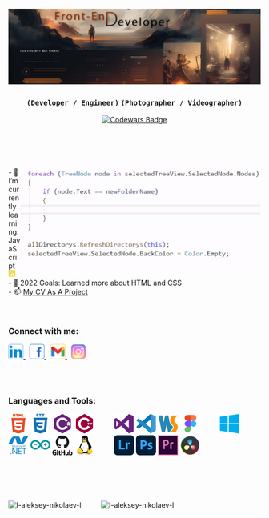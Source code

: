 [![MasterHead](/ICONS/Header.png)](https://github.com/l-Aleksey-Nikolaev-l)
<div align="center">

### `(Developer / Engineer)` `(Photographer / Videographer)` ###
[![Codewars Badge](https://www.codewars.com/users/Aleksey_Nikolaev/badges/large?theme=light)](https://www.codewars.com/users/Aleksey_Nikolaev)

</div>
<h1></h1>
<br><br>
<img width="480" align="right" src="/ICONS/AVAN.gif" alt="AVAN"/>
<p>
    - 🌱 I’m currently learning: JavaScript<img src="ICONS/JS.svg" alt="JavaScript" height="14" width="14"/>
    <br>
    - 🎯 2022 Goals: Learned more about HTML and CSS
    <br>
    - 📫 <a href="https://l-aleksey-nikolaev-l.github.io/CV">My CV As A Project</a>
</p>
<br>
<h3>Connect with me:</h3>
<p>
    <a href="https://www.linkedin.com/in/aleksey-nikolaev-092881174/" target="blank">
        <img src="/ICONS/LinkedIn.svg" alt="LinkedIn" height="30" width="30" />
    </a>&nbsp;
    <a href="https://www.facebook.com/facebook.client" target="_blank">
        <img src="/ICONS/Facebook.svg" alt="Facebook" height="30" width="30"/>
    </a>&nbsp;
    <a href="mailto:senatorfirst1@gmail.com" target="_blank">
        <img src="/ICONS/Gmail.svg" alt="Gmail" height="30" width="30">
    </a>&nbsp;
    <a href="https://www.instagram.com/mister.nikolson/" target="_blank">
        <img src="/ICONS/Insta.svg" alt="Instagram" height="30" width="30"/>
    </a>
</p>
<br>
<h1></h1>
<h3>Languages and Tools:</h3>
<p>
    <img src="/ICONS/HTML5.svg" alt="html5" width="40" height="40"/>
    <img src="/ICONS/CSS3.svg" alt="css3" width="40" height="40"/>
    <img src="/ICONS/CCharp.svg" alt="csharp" width="40" height="40"/>
    <img src="/ICONS/CPP.svg" alt="cplusplus" width="40" height="40"/>
    &#160;&#160;&#160;&#160;&#160;&#160;&#160;&#160;
    <img src="/ICONS/VS.svg" alt="c" width="40" height="40"/>
    <img src="/ICONS/VSCode.svg" alt="c" width="40" height="40"/>
    <img src="/ICONS/WebStorm.svg" alt="c" width="40" height="40"/>
    <img src="/ICONS/Figma.svg" alt="c" width="40" height="40"/>
    &#160;&#160;&#160;&#160;&#160;&#160;&#160;&#160;
    <img src="/ICONS/Windows.svg" alt="Windows" width="40" height="40" />
    <img src="/ICONS/DotNet.svg" alt="dotnet" width="40" height="40" />
    <img src="/ICONS/Arduino.svg" alt="arduino" width="40" height="40" />
    <img src="/ICONS/GitHub.svg" alt="git" width="40" height="40" />
    <img src="/ICONS/Linux.svg" alt="linux" width="40" height="40" />
    &#160;&#160;&#160;&#160;&#160;&#160;&#160;&#160;
    <img src="/ICONS/LR.svg" alt="LightRoom" width="40" height="40" />
    <img src="/ICONS/PS.svg" alt="photoshop" width="40" height="40" />
    <img src="/ICONS/PR.svg" alt="Premiere Pro" width="40" height="40" />
    <img src="/ICONS/DaVinci.svg" alt="DaVinci Resolve" width="40" height="40" />
</p>
<h1></h1>
<br><br>
<p align="left">
    <img height="185" src="https://github-readme-stats.vercel.app/api/top-langs?username=l-aleksey-nikolaev-l&show_icons=true&locale=en&layout=compact" alt="l-aleksey-nikolaev-l"/>
    &#160;&#160;&#160;&#160;&#160;&#160;&#160;&#160;
    <img height="185" src="https://github-readme-streak-stats.herokuapp.com/?user=l-aleksey-nikolaev-l&" alt="l-aleksey-nikolaev-l"/>
</p>
<br>


